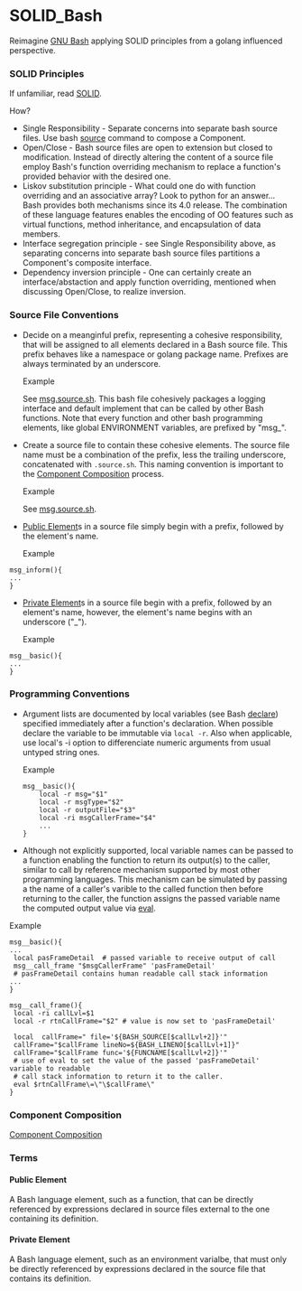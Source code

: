 # SOLID_Bash
Reimagine [GNU Bash]() applying SOLID principles from a golang influenced perspective.

### SOLID Principles
If unfamiliar, read [SOLID](https://en.wikipedia.org/wiki/SOLID_(object-oriented_design)).

How?
+ Single Responsibility - Separate concerns into separate bash source files.  Use bash [source](https://en.wikipedia.org/wiki/Source_(command)) command to compose a Component.   
+ Open/Close - Bash source files are open to extension but closed to modification.  Instead of directly altering the content of a source file employ Bash's function overriding mechanism to replace a function's provided behavior with the desired one.
+ Liskov substitution principle - What could one do with function overriding and an associative array?  Look to python for an answer...  Bash provides both mechanisms since its 4.0 release.  The combination of these language features enables the encoding of OO features such as virtual functions, method inheritance, and encapsulation of data members. 
+ Interface segregation principle - see Single Responsibility above, as separating concerns into separate bash source files partitions a Component's composite interface.
+ Dependency inversion principle - One can certainly create an interface/abstaction and apply function overriding, mentioned when discussing Open/Close, to realize inversion. 

 ### Source File Conventions
 + Decide on a meanginful prefix, representing a cohesive responsibility, that will be assigned to all elements declared in a Bash source file.  This prefix behaves like a namespace or golang package name.  Prefixes are always terminated by an underscore.
 
    Example
    
    See [msg.source.sh](https://github.com/WhisperingChaos/msg.source.sh/blob/master/component/msg.source.sh).  This bash file cohesively packages a logging interface and default implement that can be called by other Bash functions. Note that every function and other bash programming elements, like global ENVIRONMENT variables, are prefixed by "msg_".

  + Create a source file to contain these cohesive elements.  The source file name must be a combination of the prefix, less the trailing underscore, concatenated with ```.source.sh```.  This naming convention is important to the [Component Composition](#component-composition) process. 
  
    Example
    
    See [msg.source.sh](https://github.com/WhisperingChaos/msg.source.sh/blob/master/component/msg.source.sh).
    
  + [Public Element](#public-element)s in a source file simply begin with a prefix, followed by the element's name.
  
    Example
  ```
  msg_inform(){
  ...
  }
  ```
  + [Private Element](#private-element)s in a source file begin with a prefix, followed by an element's name, however, the element's name begins with an underscore ("_").
  
    Example
  ```
  msg__basic(){
  ...
  }
  ```
  
  ### Programming Conventions
  + Argument lists are documented by local variables (see Bash [declare](https://www.gnu.org/software/bash/manual/html_node/Bash-Builtins.html#Bash-Builtins)) specified immediately after a function's declaration.  When possible declare the variable to be immutable via ```local -r```.  Also when applicable, use local's -i option to differenciate numeric arguments from usual untyped string ones.
  
    Example
    ```
    msg__basic(){
        local -r msg="$1"
        local -r msgType="$2"
        local -r outputFile="$3"
        local -ri msgCallerFrame="$4"
        ...
    }
    ```
    
  + Although not explicitly supported, local variable names can be passed to a function enabling the function to return its output(s) to the caller, similar to call by reference mechanism supported by most other programming languages.  This mechanism can be simulated by passing a the name of a caller's varible to the called function then before returning to the caller, the function assigns the passed variable name the computed output value via [eval](https://tiswww.case.edu/php/chet/bash/bashref.html#Bourne-Shell-Builtins).
  
   Example
   ```
msg__basic(){
...
    local pasFrameDetail  # passed variable to receive output of call
   	msg__call_frame "$msgCallerFrame" 'pasFrameDetail'
    # pasFrameDetail contains human readable call stack information
...
}

msg__call_frame(){
    local -ri callLvl=$1
    local -r rtnCallFrame="$2" # value is now set to 'pasFrameDetail'
   
    local  callFrame=" file='${BASH_SOURCE[$callLvl+2]}'"
    callFrame="$callFrame lineNo=${BASH_LINENO[$callLvl+1]}"
    callFrame="$callFrame func='${FUNCNAME[$callLvl+2]}'"
    # use of eval to set the value of the passed 'pasFrameDetail' variable to readable
    # call stack information to return it to the caller. 
    eval $rtnCallFrame\=\"\$callFrame\" 
}

 ``` 
  
  
### Component Composition

[Component Composition](https://github.com/WhisperingChaos/sourcer.sh/blob/master/component/base/sourcer.source.sh)


### Terms
#### Public Element
A Bash language element, such as a function, that can be directly referenced by expressions declared in source files external to the one containing its definition.
#### Private Element
A Bash language element, such as an environment varialbe, that must only be directly referenced by expressions declared in the source file that contains its definition.
